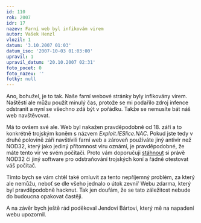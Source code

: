 ```yaml
---
id: 110
rok: 2007
idr: 17
nazev: Farní web byl infikovám virem
autor: Vašek Henzl
vlozil: 1
datum: '3.10.2007 01:03'
datum_iso: '2007-10-03 01:03:00'
upravil: 1
upravil_datum: '20.10.2007 02:31'
foto_pocet: 0
foto_nazev: ''
fotky: null
---
```

Ano, bohužel, je to tak. Naše farní webové stránky byly infikovány virem. Naštěstí ale můžu použít minulý čas, protože se mi podařilo zdroj infence odstranit a nyní se všechno zdá být v pořádku. Takže se nemusíte bát náš web navštěvovat.<p>
Má to ovšem své ale. Web byl nakažen pravděpodobně od 18. září a to konkrétně trojským koněm s názvem <em><span title="Takto jej identifikuje NOD32." class="about">Exploit.IESlice.NAC</span></em>. Pokud jste tedy v druhé polovině září navštívili farní web a zároveň používáte jiný antivir než NOD32, který <span title="Aspoň podle zkušenosti." class="about">jako jediný</span> přítomnost viru oznámí, je pravděpodobné, že máte tento vir ve svém počítači. Proto vám doporučuji <a href="http://www.eset.cz/download/zkusebni">stáhnout</a> si právě NOD32 či jiný software pro odstraňování trojských koní a řádně otestovat váš počítač.<p>
Tímto bych se vám chtěl také omluvit za tento nepříjemný problém, za který ale nemůžu, neboť se dle všeho jednalo o útok zevniř Webu zdarma, který byl pravděpodobně hacknut. Tak jen doufám, že se tato záležitost nebude do budoucna opakovat častěji.<p>
A na závěr bych ještě rád poděkoval Jendovi Bártovi, který mě na napadení webu upozornil.<p>
  
